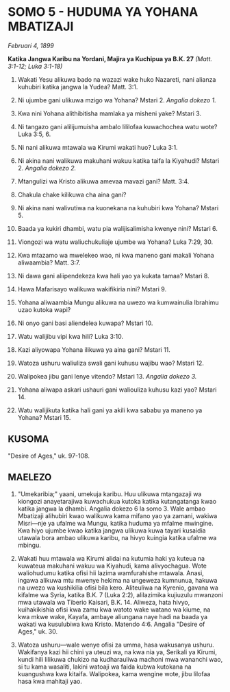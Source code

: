 # SOMO 5 - HUDUMA YA YOHANA MBATIZAJI

*Februari 4, 1899*

**Katika Jangwa Karibu na Yordani, Majira ya Kuchipua ya B.K. 27**
*(Matt. 3:1-12; Luka 3:1-18)*

1. Wakati Yesu alikuwa bado na wazazi wake huko Nazareti, nani alianza kuhubiri katika jangwa la Yudea? Matt. 3:1.

2. Ni ujumbe gani ulikuwa mzigo wa Yohana? Mstari 2. *Angalia dokezo 1.*

3. Kwa nini Yohana alithibitisha mamlaka ya misheni yake? Mstari 3.

4. Ni tangazo gani alilijumuisha ambalo lililofaa kuwachochea watu wote? Luka 3:5, 6.

5. Ni nani alikuwa mtawala wa Kirumi wakati huo? Luka 3:1.

6. Ni akina nani walikuwa makuhani wakuu katika taifa la Kiyahudi? Mstari 2. *Angalia dokezo 2.*

7. Mtangulizi wa Kristo alikuwa amevaa mavazi gani? Matt. 3:4.

8. Chakula chake kilikuwa cha aina gani?

9. Ni akina nani walivutiwa na kuonekana na kuhubiri kwa Yohana? Mstari 5.

10. Baada ya kukiri dhambi, watu pia walijisalimisha kwenye nini? Mstari 6.

11. Viongozi wa watu waliuchukuliaje ujumbe wa Yohana? Luka 7:29, 30.

12. Kwa mtazamo wa mwelekeo wao, ni kwa maneno gani makali Yohana aliwaambia? Matt. 3:7.

13. Ni dawa gani aliipendekeza kwa hali yao ya kukata tamaa? Mstari 8.

14. Hawa Mafarisayo walikuwa wakifikiria nini? Mstari 9.

15. Yohana aliwaambia Mungu alikuwa na uwezo wa kumwainulia Ibrahimu uzao kutoka wapi?

16. Ni onyo gani basi aliendelea kuwapa? Mstari 10.

17. Watu walijibu vipi kwa hili? Luka 3:10.

18. Kazi aliyowapa Yohana ilikuwa ya aina gani? Mstari 11.

19. Watoza ushuru waliuliza swali gani kuhusu wajibu wao? Mstari 12.

20. Walipokea jibu gani lenye vitendo? Mstari 13. *Angalia dokezo 3.*

21. Yohana aliwapa askari ushauri gani waliouliza kuhusu kazi yao? Mstari 14.

22. Watu walijikuta katika hali gani ya akili kwa sababu ya maneno ya Yohana? Mstari 15.

## KUSOMA

"Desire of Ages," uk. 97-108.

## MAELEZO

1. "Umekaribia;" yaani, umekuja karibu. Huu ulikuwa mtangazaji wa kiongozi anayetarajiwa kuwachukua kutoka katika kutangatanga kwao katika jangwa la dhambi. Angalia dokezo 6 la somo 3. Wale ambao Mbatizaji alihubiri kwao walikuwa kama mifano yao ya zamani, wakiwa Misri—nje ya ufalme wa Mungu, katika huduma ya mfalme mwingine. Kwa hiyo ujumbe kwao katika jangwa ulikuwa kuwa tayari kusaidia utawala bora ambao ulikuwa karibu, na hivyo kuingia katika ufalme wa mbingu.

2. Wakati huu mtawala wa Kirumi alidai na kutumia haki ya kuteua na kuwateua makuhani wakuu wa Kiyahudi, kama alivyochagua. Wote waliohudumu katika ofisi hii lazima wamfurahishe mtawala. Anasi, ingawa alikuwa mtu mwenye hekima na ungeweza kumnunua, hakuwa na uwezo wa kushikilia ofisi bila kero. Aliteuliwa na Kyrenio, gavana wa kifalme wa Syria, katika B.K. 7 (Luka 2:2), alilazimika kujiuzulu mwanzoni mwa utawala wa Tiberio Kaisari, B.K. 14. Aliweza, hata hivyo, kuihakikishia ofisi kwa zamu kwa watoto wake watano wa kiume, na kwa mkwe wake, Kayafa, ambaye aliungana naye hadi na baada ya wakati wa kusulubiwa kwa Kristo. Matendo 4:6. Angalia "Desire of Ages," uk. 30.

3. Watoza ushuru—wale wenye ofisi za umma, hasa wakusanya ushuru. Wakifanya kazi hii chini ya uteuzi wa, na kwa nia ya, Serikali ya Kirumi, kundi hili lilikuwa chukizo na kudharauliwa machoni mwa wananchi wao, si tu kama wasaliti, lakini watoaji wa faida kubwa kutokana na kuangushwa kwa kitaifa. Walipokea, kama wengine wote, jibu lilofaa hasa kwa mahitaji yao.